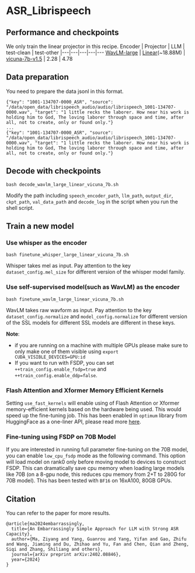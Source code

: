 # ASR_Librispeech

## Performance and checkpoints
We only train the linear projector in this recipe.
Encoder | Projector | LLM | test-clean | test-other
|---|---|---|---|---
[WavLM-large](https://drive.google.com/file/d/12-cB34qCTvByWT-QtOcZaqwwO21FLSqU/view) | [Linear](https://drive.google.com/file/d/1cLNuMR05oXxKj8M_Z3yAZ5JHJ06ybIHp/view?usp=sharing)(~18.88M) | [vicuna-7b-v1.5](https://huggingface.co/lmsys/vicuna-7b-v1.5) | 2.28 | 4.78


## Data preparation
You need to prepare the data jsonl in this format.
```
{"key": "1001-134707-0000_ASR", "source": "/data/open_data/librispeech_audio/audio/librispeech_1001-134707-0000.wav", "target": "1 little recks the laborer. How near his work is holding him to God, The loving laborer through space and time, after all, not to create, only or found only."}
...
{"key": "1001-134707-0000_ASR", "source": "/data/open_data/librispeech_audio/audio/librispeech_1001-134707-0000.wav", "target": "1 little recks the laborer. How near his work is holding him to God, The loving laborer through space and time, after all, not to create, only or found only."}
```

## Decode with checkpoints
```
bash decode_wavlm_large_linear_vicuna_7b.sh
```
Modify the path including `speech_encoder_path`, `llm_path`, `output_dir`, `ckpt_path`, `val_data_path` and `decode_log` in the script when you run the shell script. 

## Train a new model

### Use whisper as the encoder
```
bash finetune_whisper_large_linear_vicuna_7b.sh
```
Whisper takes mel as input. Pay attention to the key `dataset_config.mel_size` for different version of the whisper model family. 

### Use self-supervised model(such as WavLM) as the encoder
```
bash finetune_wavlm_large_linear_vicuna_7b.sh
```
WavLM takes raw wavform as input. Pay attention to the key `dataset_config.normalize` and `model_config.normalize` for different version of the SSL models for different SSL models are different in these keys. 

**Note**:
- if you are running on a machine with multiple GPUs please make sure to only make one of them visible using `export CUDA_VISIBLE_DEVICES=GPU:id`
- If you want to run with FSDP, you can set `++train_config.enable_fsdp=true` and `++train_config.enable_ddp=false`.

### Flash Attention and Xformer Memory Efficient Kernels

Setting `use_fast_kernels` will enable using of Flash Attention or Xformer memory-efficient kernels based on the hardware being used. This would speed up the fine-tuning job. This has been enabled in `optimum` library from HuggingFace as a one-liner API, please read more [here](https://pytorch.org/blog/out-of-the-box-acceleration/).

### Fine-tuning using FSDP on 70B Model

If you are interested in running full parameter fine-tuning on the 70B model, you can enable `low_cpu_fsdp` mode as the following command. This option will load model on rank0 only before moving model to devices to construct FSDP. This can dramatically save cpu memory when loading large models like 70B (on a 8-gpu node, this reduces cpu memory from 2+T to 280G for 70B model). This has been tested with `BF16` on 16xA100, 80GB GPUs.

##  Citation
You can refer to the paper for more results. 
```
@article{ma2024embarrassingly,
  title={An Embarrassingly Simple Approach for LLM with Strong ASR Capacity},
  author={Ma, Ziyang and Yang, Guanrou and Yang, Yifan and Gao, Zhifu and Wang, Jiaming and Du, Zhihao and Yu, Fan and Chen, Qian and Zheng, Siqi and Zhang, Shiliang and others},
  journal={arXiv preprint arXiv:2402.08846},
  year={2024}
}
```